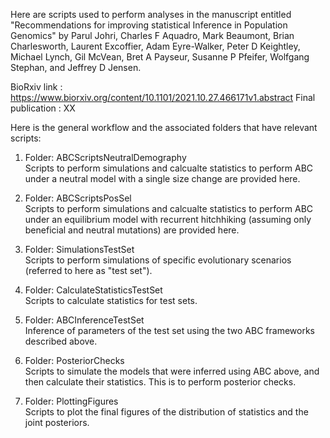 Here are scripts used to perform analyses in the manuscript entitled "Recommendations for improving statistical Inference in Population Genomics" by Parul Johri, Charles F Aquadro, Mark Beaumont, Brian Charlesworth, Laurent Excoffier, Adam Eyre-Walker, Peter D Keightley, Michael Lynch, Gil McVean, Bret A Payseur, Susanne P Pfeifer, Wolfgang Stephan, and Jeffrey D Jensen.

BioRxiv link : https://www.biorxiv.org/content/10.1101/2021.10.27.466171v1.abstract
Final publication : XX

Here is the general workflow and the associated folders that have relevant scripts:

1. Folder: ABCScriptsNeutralDemography\
   Scripts to perform simulations and calcualte statistics to perform ABC under a neutral model with a single size change are provided here.

2. Folder: ABCScriptsPosSel\
   Scripts to perform simulations and calcualte statistics to perform ABC under an equilibrium model with recurrent hitchhiking (assuming only beneficial      and neutral mutations) are provided here.

3. Folder: SimulationsTestSet\
   Scripts to perform simulations of specific evolutionary scenarios (referred to here as "test set").

4. Folder: CalculateStatisticsTestSet\
   Scripts to calculate statistics for test sets.

5. Folder: ABCInferenceTestSet\
   Inference of parameters of the test set using the two ABC frameworks described above.
   
6. Folder: PosteriorChecks\
   Scripts to simulate the models that were inferred using ABC above, and then calculate their statistics. This is to perform posterior checks.
   
7. Folder: PlottingFigures\
   Scripts to plot the final figures of the distribution of statistics and the joint posteriors.
